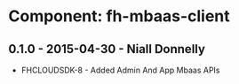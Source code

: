 # Component: fh-mbaas-client

## 0.1.0 - 2015-04-30 - Niall Donnelly

* FHCLOUDSDK-8 - Added Admin And App Mbaas APIs
